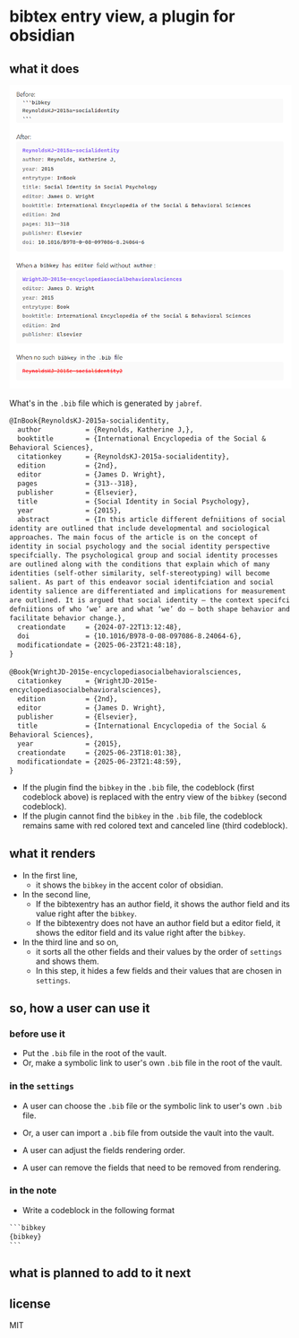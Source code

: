 # bibtex entry view, a plugin for obsidian

## what it does

![sample.png](sample.png)

What's in the `.bib` file which is generated by `jabref`.
```
@InBook{ReynoldsKJ-2015a-socialidentity,
  author           = {Reynolds, Katherine J,},
  booktitle        = {International Encyclopedia of the Social & Behavioral Sciences},
  citationkey      = {ReynoldsKJ-2015a-socialidentity},
  edition          = {2nd},
  editor           = {James D. Wright},
  pages            = {313--318},
  publisher        = {Elsevier},
  title            = {Social Identity in Social Psychology},
  year             = {2015},
  abstract         = {In this article different defniitions of social identity are outlined that include developmental and sociological approaches. The main focus of the article is on the concept of identity in social psychology and the social identity perspective specifcially. The psychological group and social identity processes are outlined along with the conditions that explain which of many identities (self-other similarity, self-stereotyping) will become salient. As part of this endeavor social identifciation and social identity salience are differentiated and implications for measurement are outlined. It is argued that social identity – the context specifci defniitions of who ‘we’ are and what ‘we’ do – both shape behavior and facilitate behavior change.},
  creationdate     = {2024-07-22T13:12:48},
  doi              = {10.1016/B978-0-08-097086-8.24064-6},
  modificationdate = {2025-06-23T21:48:18},
}

@Book{WrightJD-2015e-encyclopediasocialbehavioralsciences,
  citationkey      = {WrightJD-2015e-encyclopediasocialbehavioralsciences},
  edition          = {2nd},
  editor           = {James D. Wright},
  publisher        = {Elsevier},
  title            = {International Encyclopedia of the Social & Behavioral Sciences},
  year             = {2015},
  creationdate     = {2025-06-23T18:01:38},
  modificationdate = {2025-06-23T21:48:59},
}
```

- If the plugin find the `bibkey` in the `.bib` file, the codeblock (first codeblock above) is replaced with the entry view of the `bibkey` (second codeblock).
- If the plugin cannot find the `bibkey` in the `.bib` file, the codeblock remains same with red colored text and canceled line (third codeblock).


## what it renders

- In the first line,
  - it shows the `bibkey` in the accent color of obsidian.
- In the second line,
  - If the bibtexentry has an author field, it shows the author field and its value right after the `bibkey`.
  - If the bibtexentry does not have an author field but a editor field, it shows the editor field and its value right after the `bibkey`.
- In the third line and so on,
  - it sorts all the other fields and their values by the order of `settings` and shows them.
  - In this step, it hides a few fields and their values that are chosen in `settings`.

## so, how a user can use it

### before use it

- Put the `.bib` file in the root of the vault. 
- Or, make a symbolic link to user's own `.bib` file in the root of the vault.

### in the `settings` 

- A user can choose the `.bib` file or the symbolic link to user's own `.bib` file.
- Or, a user can import a `.bib` file from outside the vault into the vault.

- A user can adjust the fields rendering order.
- A user can remove the fields that need to be removed from rendering.

### in the note

- Write a codeblock in the following format
````
```bibkey
{bibkey}
```
````

## what is planned to add to it next

## license

MIT

